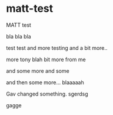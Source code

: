 # matt-test
MATT test

bla bla bla

test test and more testing
and a bit more..

more tony blah
bit more from me 

and some more and some

and then some more...
blaaaaah


Gav changed something.
sgerdsg

gagge
